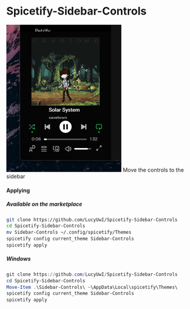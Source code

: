 # Spicetify-Sidebar-Controls
![](preview.png)
Move the controls to the sidebar

#### Applying
##### Available on the marketplace
```bash
git clone https://github.com/LucyUwI/Spicetify-Sidebar-Controls
cd Spicetify-Sidebar-Controls
mv Sidebar-Controls ~/.config/spicetify/Themes
spicetify config current_theme Sidebar-Controls
spicetify apply
```
##### Windows
```powershell
git clone https://github.com/LucyUwI/Spicetify-Sidebar-Controls
cd Spicetify-Sidebar-Controls
Move-Item .\Sidebar-Controls\ ~\AppData\Local\spicetify\Themes\
spicetify config current_theme Sidebar-Controls
spicetify apply
```
